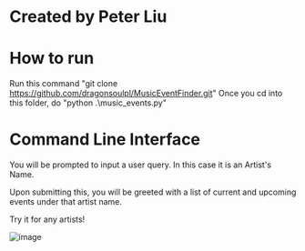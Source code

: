 # Created by Peter Liu

# How to run
Run this command "git clone https://github.com/dragonsoulpl/MusicEventFinder.git"
Once you cd into this folder, do "python .\music_events.py"

# Command Line Interface
You will be prompted to input a user query. In this case it is an Artist's Name.

Upon submitting this, you will be greeted with a list of current and upcoming events under that artist name.

Try it for any artists!

![image](https://github.com/dragonsoulpl/MusicEventFinder/assets/91435678/33c6440a-a78f-4cc5-8a0b-28fe0f77febb)
